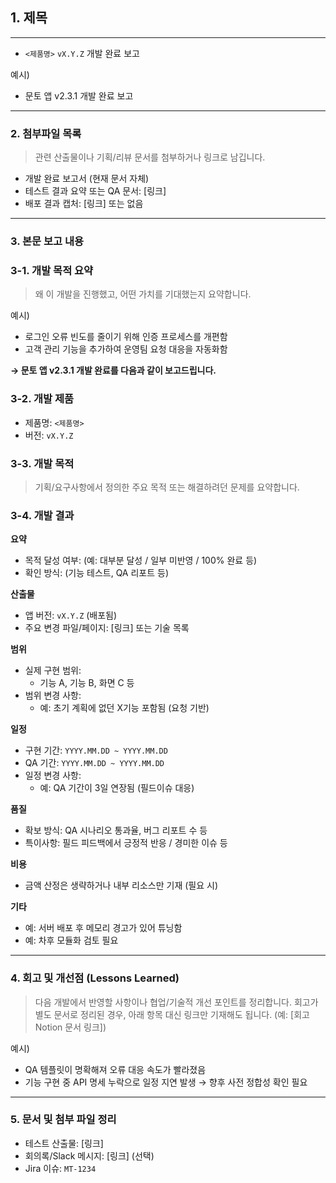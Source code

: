 ## 1. 제목

---

- `<제품명>` `vX.Y.Z` 개발 완료 보고

예시)

- 문토 앱 v2.3.1 개발 완료 보고

---

### 2. 첨부파일 목록

> 관련 산출물이나 기획/리뷰 문서를 첨부하거나 링크로 남깁니다.
> 
- 개발 완료 보고서 (현재 문서 자체)
- 테스트 결과 요약 또는 QA 문서: [링크]
- 배포 결과 캡처: [링크] 또는 없음

---

### 3. 본문 보고 내용

### 3-1. 개발 목적 요약

> 왜 이 개발을 진행했고, 어떤 가치를 기대했는지 요약합니다.
> 

예시)

- 로그인 오류 빈도를 줄이기 위해 인증 프로세스를 개편함
- 고객 관리 기능을 추가하여 운영팀 요청 대응을 자동화함

**→ 문토 앱 v2.3.1 개발 완료를 다음과 같이 보고드립니다.**

### 3-2. 개발 제품

- 제품명: `<제품명>`
- 버전: `vX.Y.Z`

### 3-3. 개발 목적

> 기획/요구사항에서 정의한 주요 목적 또는 해결하려던 문제를 요약합니다.
> 

### 3-4. 개발 결과

**요약**

- 목적 달성 여부: (예: 대부분 달성 / 일부 미반영 / 100% 완료 등)
- 확인 방식: (기능 테스트, QA 리포트 등)

**산출물**

- 앱 버전: `vX.Y.Z` (배포됨)
- 주요 변경 파일/페이지: [링크] 또는 기술 목록

**범위**

- 실제 구현 범위:
    - 기능 A, 기능 B, 화면 C 등
- 범위 변경 사항:
    - 예: 초기 계획에 없던 X기능 포함됨 (요청 기반)

**일정**

- 구현 기간: `YYYY.MM.DD ~ YYYY.MM.DD`
- QA 기간: `YYYY.MM.DD ~ YYYY.MM.DD`
- 일정 변경 사항:
    - 예: QA 기간이 3일 연장됨 (필드이슈 대응)

**품질**

- 확보 방식: QA 시나리오 통과율, 버그 리포트 수 등
- 특이사항: 필드 피드백에서 긍정적 반응 / 경미한 이슈 등

**비용**

- 금액 산정은 생략하거나 내부 리소스만 기재 (필요 시)

**기타**

- 예: 서버 배포 후 메모리 경고가 있어 튜닝함
- 예: 차후 모듈화 검토 필요

---

### 4. 회고 및 개선점 (Lessons Learned)

> 다음 개발에서 반영할 사항이나 협업/기술적 개선 포인트를 정리합니다.
회고가 별도 문서로 정리된 경우, 아래 항목 대신 링크만 기재해도 됩니다. (예: [회고 Notion 문서 링크])
> 

예시)

- QA 템플릿이 명확해져 오류 대응 속도가 빨라졌음
- 기능 구현 중 API 명세 누락으로 일정 지연 발생 → 향후 사전 정합성 확인 필요

---

### 5. 문서 및 첨부 파일 정리

- 테스트 산출물: [링크]
- 회의록/Slack 메시지: [링크] (선택)
- Jira 이슈: `MT-1234`